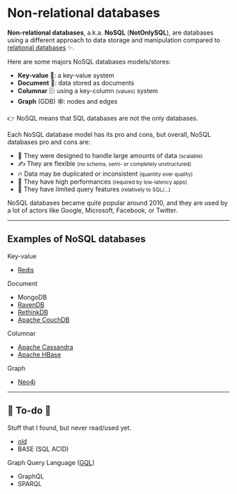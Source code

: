 # Non-relational databases

<div class="row row-cols-md-2"><div>

**Non-relational databases**, a.k.a. **NoSQL** (**NotOnlySQL**), are databases using a different approach to data storage and manipulation compared to [relational databases](/programming-languages/databases/relational/_knowledge/index.md) ✨.

Here are some majors NoSQL databases models/stores:

* **Key-value** 🔑: a key-value system
* **Document** 📂: data stored as documents
* **Columnar** 🗄️: using a key-column <small>(values)</small> system
* **Graph** (GDB) 🕸️: nodes and edges

👉 NoSQL means that SQL databases are not the only databases.
</div><div>

Each NoSQL database model has its pro and cons, but overall, NoSQL databases pro and cons are:

* 🌱 They were designed to handle large amounts of data <small>(scalable)</small>
* ✍️ They are flexible <small>(no schema, semi- or completely unstructured)</small>
* 🔥 Data may be duplicated or inconsistent <small>(quantity over quality)</small>
* 🚀 They have high performances <small>(required by low-latency apps)</small>
* 📒 They have limited query features <small>(relatively to SQL/...)</small>

NoSQL databases became quite popular around 2010, and they are used by a lot of actors like Google, Microsoft, Facebook, or Twitter.
</div></div>

<hr class="sep-both">

## Examples of NoSQL databases

<div class="row row-cols-md-2"><div>

Key-value

* [Redis](key-value/redis.md)

Document

* MongoDB
* [RavenDB](https://ravendb.net/)
* [RethinkDB](https://rethinkdb.com/)
* [Apache CouchDB](https://docs.couchdb.org/en/stable/)
</div><div>

Columnar

* [Apache Cassandra](https://cassandra.apache.org/_/index.html)
* [Apache HBase](https://hbase.apache.org/)

Graph

* [Neo4j](graph/neo4j.md)
</div></div>

<hr class="sep-both">

## 👻 To-do 👻

Stuff that I found, but never read/used yet.

<div class="row row-cols-md-2"><div>

* [old](nosql/_old.md)
* BASE (SQL ACID)
</div><div>

Graph Query Language ([GQL](https://en.wikipedia.org/wiki/Graph_Query_Language))

* GraphQL
* SPARQL
</div></div>